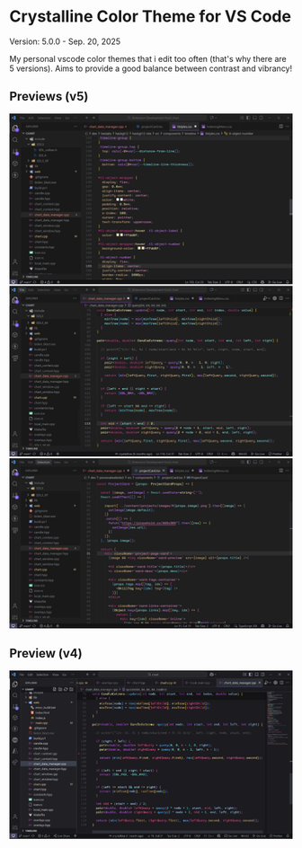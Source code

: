 # Crystalline Color Theme for VS Code
Version: 5.0.0 - Sep. 20, 2025

My personal vscode color themes that i edit too often (that's why there are 5 versions). Aims to provide a good balance between contrast and vibrancy!

## Previews (v5)
![Crystalline Theme v5 Preview 1](./preview_v5_1.jpg)
![Crystalline Theme v5 Preview 2](./preview_v5_2.jpg)
![Crystalline Theme v5 Preview 3](./preview_v5_3.jpg)

## Preview (v4)
![Crystalline Theme v4 Preview](./preview_v4.jpg)
